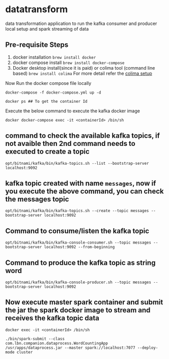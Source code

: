 # datatransform
data transformation application to run the kafka consumer and producer local setup and spark streaming of data 

## Pre-requisite Steps
1. docker installation ` brew install docker `
2. docker compose install `brew install docker-compose`
3. Docker desktop install(since it is paid) or colima tool (command line based) `brew install colima` For more detail refer the [colima setup](https://opensource.com/article/22/9/docker-desktop-colima)


Now Run the docker compose file locally

```
docker-compose -f docker-compose.yml up -d

docker ps ## To get the container Id
```
Execute the below command to execute the kafka docker image
```
docker docker-compose exec -it <containerId> /bin/sh
```
## command to check the available kafka topics, if not avaible then 2nd command needs to executed to create a topic
```
opt/bitnami/kafka/bin/kafka-topics.sh --list --bootstrap-server localhost:9092
```
## kafka topic created with name `messages`, now if you execute the above command, you can check the messages topic 
```
opt/bitnami/kafka/bin/kafka-topics.sh --create --topic messages --bootstrap-server localhost:9092
```
## Command to consume/listen the kafka topic 
```
opt/bitnami/kafka/bin/kafka-console-consumer.sh --topic messages --bootstrap-server localhost:9092 --from-beginning
```
## Command to produce the kafka topic as string word
```
opt/bitnami/kafka/bin/kafka-console-producer.sh --topic messages --bootstrap-server localhost:9092
```

## Now execute master spark container and submit the jar the spark docker image to stream and receives the kafka topic data
```
docker exec -it <containerId> /bin/sh

./bin/spark-submit --class com.lbn.companion.dataprocess.WordCountingApp /usr/apps/dataprocess.jar --master spark://localhost:7077 --deploy-mode cluster
```
